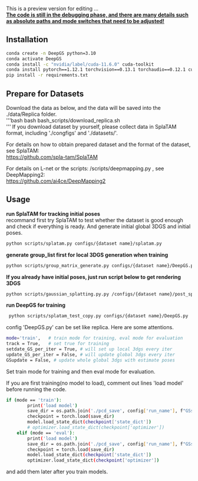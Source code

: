 This is a preview version for editing ...   
**<u>The code is still in the debugging phase, and there are many details such as absolute paths and mode switches that need to be adjusted!</u>**


## Installation
```bash
conda create -n DeepGS python=3.10
conda activate DeepGS
conda install -c "nvidia/label/cuda-11.6.0" cuda-toolkit
conda install pytorch==1.12.1 torchvision==0.13.1 torchaudio==0.12.1 cudatoolkit=11.6 -c pytorch -c conda-forge
pip install -r requirements.txt
```

## Prepare for Datasets  
Download the data as below, and the data will be saved into the ./data/Replica folder.  
'''bash
bash bash_scripts/download_replica.sh  
'''
If you download dataset by yourself, please collect data in SplaTAM format, including './congfigs' and './datasets/'.  

For details on how to obtain prepared dataset and the format of the dataset, see SplaTAM:    
https://github.com/spla-tam/SplaTAM  

For details on L-net or the scripts: /scripts/deepmapping.py , see DeepMapping2:     
https://github.com/ai4ce/DeepMapping2  

## Usage   
**run SplaTAM for tracking initial poses**    
recommand first try SplaTAM to test whether the dataset is good enough and check if everything is ready. And generate initial global 3DGS and initial poses.    
```bash
python scripts/splatam.py configs/{dataset name}/splatam.py
```  
**generate group_list first for local 3DGS generation when training**      
```bash  
python scripts/group_matrix_generate.py configs/{dataset name}/DeepGS.py
```  
**If you already have initial poses, just run script below to get rendering 3DGS**  
```bash  
python scripts/gaussian_splatting.py.py /configs/{dataset name}/post_splatam_opt.py
```  
**run DeepGS for training**  
```bash
 python scripts/splatam_test_copy.py configs/{dataset name}/DeepGS.py
```    
config 'DeepGS.py' can be set like replica. Here are some attentions.  
```bash   
mode='train',   # train mode for training, eval mode for evaluation
track = True,   # set true for training
setdate_GS_per_iter = True, # will set up local 3dgs every iter
update_GS_per_iter = False, # will update global 3dgs every iter
GSupdate = False, # update whole global 3dgs with estimate poses
```   
Set train mode for training and then eval mode for evaluation.  

If you are first training(no model to load), comment out lines 'load model' before running the code.  
```bash   
if (mode == 'train'):
        print('load model')
        save_dir = os.path.join('./pcd_save', config['run_name'], f"GSsetup_best_model.pth")
        checkpoint = torch.load(save_dir)
        model.load_state_dict(checkpoint['state_dict'])
        # optimizer.load_state_dict(checkpoint['optimizer'])
    elif (mode == 'eval'):
        print('load model')
        save_dir = os.path.join('./pcd_save', config['run_name'], f"GSsetup_best_model.pth")
        checkpoint = torch.load(save_dir)
        model.load_state_dict(checkpoint['state_dict'])
        optimizer.load_state_dict(checkpoint['optimizer'])
``` 
and add them later after you train models.